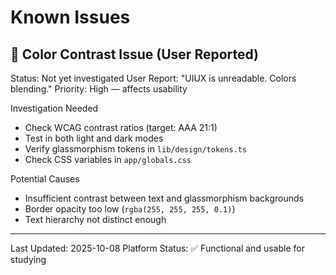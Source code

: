 # Known Issues

## 🎨 Color Contrast Issue (User Reported)

Status: Not yet investigated
User Report: "UIUX is unreadable. Colors blending."
Priority: High — affects usability

Investigation Needed
- Check WCAG contrast ratios (target: AAA 21:1)
- Test in both light and dark modes
- Verify glassmorphism tokens in `lib/design/tokens.ts`
- Check CSS variables in `app/globals.css`

Potential Causes
- Insufficient contrast between text and glassmorphism backgrounds
- Border opacity too low (`rgba(255, 255, 255, 0.1)`)
- Text hierarchy not distinct enough

---

Last Updated: 2025-10-08
Platform Status: ✅ Functional and usable for studying
